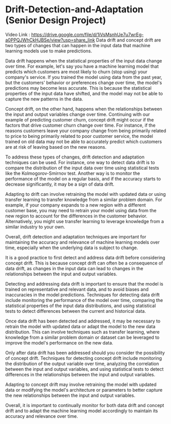 # Drift-Detection-and-Adaptation (Senior Design Project)
Video Link : https://drive.google.com/file/d/1iVsMsnhUe7u7wrEg-a0PPQJWhCkHJBSe/view?usp=share_link
Data drift and concept drift are two types of changes that can happen in the input data that machine learning models use to make predictions. 

Data drift happens when the statistical properties of the input data change over time. For example, let's say you have a machine learning model that predicts which customers are most likely to churn (stop using) your company's service. If you trained the model using data from the past year, but the customers' behavior or preferences change over time, the model's predictions may become less accurate. This is because the statistical properties of the input data have shifted, and the model may not be able to capture the new patterns in the data.

Concept drift, on the other hand, happens when the relationships between the input and output variables change over time. Continuing with our example of predicting customer churn, concept drift might occur if the factors that drive customer churn change over time. For instance, if the reasons customers leave your company change from being primarily related to price to being primarily related to poor customer service, the model trained on old data may not be able to accurately predict which customers are at risk of leaving based on the new reasons.

To address these types of changes, drift detection and adaptation techniques can be used. For instance, one way to detect data drift is to compare the distribution of the input data over time using statistical tests like the Kolmogorov-Smirnov test. Another way is to monitor the performance of the model on a regular basis, and if the accuracy starts to decrease significantly, it may be a sign of data drift.

Adapting to drift can involve retraining the model with updated data or using transfer learning to transfer knowledge from a similar problem domain. For example, if your company expands to a new region with a different customer base, you may need to retrain your model using data from the new region to account for the differences in the customer behavior. Alternatively, you might use transfer learning to leverage knowledge from a similar industry to your own. 

Overall, drift detection and adaptation techniques are important for maintaining the accuracy and relevance of machine learning models over time, especially when the underlying data is subject to change.

It is a good practice to first detect and address data drift before considering concept drift. This is because concept drift can often be a consequence of data drift, as changes in the input data can lead to changes in the relationships between the input and output variables.

Detecting and addressing data drift is important to ensure that the model is trained on representative and relevant data, and to avoid biases and inaccuracies in the model predictions. Techniques for detecting data drift include monitoring the performance of the model over time, comparing the statistical properties of the input data distributions, and using statistical tests to detect differences between the current and historical data.

Once data drift has been detected and addressed, it may be necessary to retrain the model with updated data or adapt the model to the new data distribution. This can involve techniques such as transfer learning, where knowledge from a similar problem domain or dataset can be leveraged to improve the model's performance on the new data.

Only after data drift has been addressed should you consider the possibility of concept drift. Techniques for detecting concept drift include monitoring the distribution of the output variable over time, analyzing the correlation between the input and output variables, and using statistical tests to detect differences in the relationships between the input and output variables.

Adapting to concept drift may involve retraining the model with updated data or modifying the model's architecture or parameters to better capture the new relationships between the input and output variables.

Overall, it is important to continually monitor for both data drift and concept drift and to adapt the machine learning model accordingly to maintain its accuracy and relevance over time.

